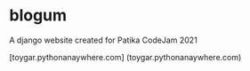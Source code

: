 # blogum

A django website created for Patika CodeJam 2021

[toygar.pythonanaywhere.com] (toygar.pythonanaywhere.com)
